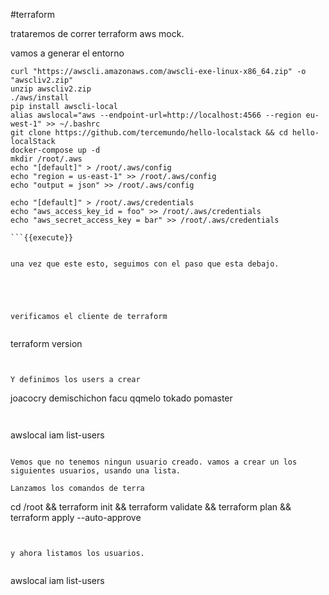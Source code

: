 #terraform

trataremos de correr terraform aws mock.

vamos a generar el entorno

```
curl "https://awscli.amazonaws.com/awscli-exe-linux-x86_64.zip" -o "awscliv2.zip"
unzip awscliv2.zip
./aws/install
pip install awscli-local
alias awslocal="aws --endpoint-url=http://localhost:4566 --region eu-west-1" >> ~/.bashrc
git clone https://github.com/tercemundo/hello-localstack && cd hello-localStack
docker-compose up -d
mkdir /root/.aws
echo "[default]" > /root/.aws/config
echo "region = us-east-1" >> /root/.aws/config
echo "output = json" >> /root/.aws/config

echo "[default]" > /root/.aws/credentials
echo "aws_access_key_id = foo" >> /root/.aws/credentials
echo "aws_secret_access_key = bar" >> /root/.aws/credentials

```{{execute}}


una vez que este esto, seguimos con el paso que esta debajo.





verificamos el cliente de terraform


```
terraform version

```{{execute}}


Y definimos los users a crear

```
joacocry
demischichon
facu
qqmelo
tokado
pomaster
```


```
awslocal iam list-users
```{{execute}}

Vemos que no tenemos ningun usuario creado. vamos a crear un los siguientes usuarios, usando una lista. 

Lanzamos los comandos de terra

```
cd /root && terraform init && terraform validate && terraform plan && terraform apply --auto-approve
```{{execute}}


y ahora listamos los usuarios.


```
awslocal iam list-users
```{{execute}}


